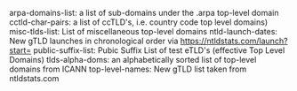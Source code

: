 arpa-domains-list: a list of sub-domains under the .arpa top-level domain
cctld-char-pairs: a list of ccTLD's, i.e. country code top level domains)
misc-tlds-list: List of miscellaneous top-level domains
ntld-launch-dates: New gTLD launches in chronological order via https://ntldstats.com/launch?start=
public-suffix-list: Pubic Suffix List of test eTLD's (effective Top Level Domains)
tlds-alpha-doms: an alphabetically sorted list of top-level domains from ICANN
top-level-names: New gTLD list taken from ntldstats.com
